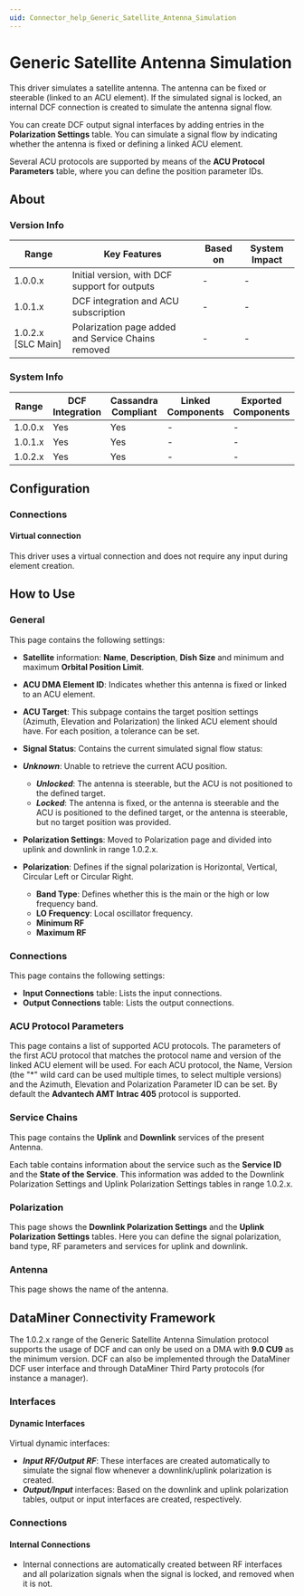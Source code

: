 ```yaml
---
uid: Connector_help_Generic_Satellite_Antenna_Simulation
---
```


# Generic Satellite Antenna Simulation

This driver simulates a satellite antenna. The antenna can be fixed or steerable (linked to an ACU element). If the simulated signal is locked, an internal DCF connection is created to simulate the antenna signal flow.

You can create DCF output signal interfaces by adding entries in the **Polarization Settings** table. You can simulate a signal flow by indicating whether the antenna is fixed or defining a linked ACU element.

Several ACU protocols are supported by means of the **ACU Protocol Parameters** table, where you can define the position parameter IDs.

## About

### Version Info

| **Range**            | **Key Features**                                   | **Based on** | **System Impact** |
|----------------------|----------------------------------------------------|--------------|-------------------|
| 1.0.0.x              | Initial version, with DCF support for outputs      | \-           | \-                |
| 1.0.1.x              | DCF integration and ACU subscription               | \-           | \-                |
| 1.0.2.x \[SLC Main\] | Polarization page added and Service Chains removed | \-           | \-                |

### System Info

| **Range** | **DCF Integration** | **Cassandra Compliant** | **Linked Components** | **Exported Components** |
|-----------|---------------------|-------------------------|-----------------------|-------------------------|
| 1.0.0.x   | Yes                 | Yes                     | \-                    | \-                      |
| 1.0.1.x   | Yes                 | Yes                     | \-                    | \-                      |
| 1.0.2.x   | Yes                 | Yes                     | \-                    | \-                      |

## Configuration

### Connections

#### Virtual connection

This driver uses a virtual connection and does not require any input during element creation.

## How to Use

### General

This page contains the following settings:

- **Satellite** information: **Name**, **Description**, **Dish Size** and minimum and maximum **Orbital Position Limit**.

- **ACU DMA Element ID**: Indicates whether this antenna is fixed or linked to an ACU element.

- **ACU Target**: This subpage contains the target position settings (Azimuth, Elevation and Polarization) the linked ACU element should have. For each position, a tolerance can be set.

- **Signal Status**: Contains the current simulated signal flow status:

- ***Unknown***: Unable to retrieve the current ACU position.
  - ***Unlocked***: The antenna is steerable, but the ACU is not positioned to the defined target.
  - ***Locked***: The antenna is fixed, or the antenna is steerable and the ACU is positioned to the defined target, or the antenna is steerable, but no target position was provided.

- **Polarization Settings**: Moved to Polarization page and divided into uplink and downlink in range 1.0.2.x.

- **Polarization**: Defines if the signal polarization is Horizontal, Vertical, Circular Left or Circular Right.
  - **Band Type**: Defines whether this is the main or the high or low frequency band.
  - **LO Frequency**: Local oscillator frequency.
  - **Minimum RF**
  - **Maximum RF**

### Connections

This page contains the following settings:

- **Input Connections** table: Lists the input connections.
- **Output Connections** table: Lists the output connections.

### ACU Protocol Parameters

This page contains a list of supported ACU protocols. The parameters of the first ACU protocol that matches the protocol name and version of the linked ACU element will be used. For each ACU protocol, the Name, Version (the "\*" wild card can be used multiple times, to select multiple versions) and the Azimuth, Elevation and Polarization Parameter ID can be set. By default the **Advantech AMT Intrac 405** protocol is supported.

### Service Chains

This page contains the **Uplink** and **Downlink** services of the present Antenna.

Each table contains information about the service such as the **Service ID** and the **State of the Service**. This information was added to the Downlink Polarization Settings and Uplink Polarization Settings tables in range 1.0.2.x.

### Polarization

This page shows the **Downlink Polarization Settings** and the **Uplink Polarization Settings** tables. Here you can define the signal polarization, band type, RF parameters and services for uplink and downlink.

### Antenna

This page shows the name of the antenna.

## DataMiner Connectivity Framework

The 1.0.2.x range of the Generic Satellite Antenna Simulation protocol supports the usage of DCF and can only be used on a DMA with **9.0 CU9** as the minimum version. DCF can also be implemented through the DataMiner DCF user interface and through DataMiner Third Party protocols (for instance a manager).

### Interfaces

#### Dynamic Interfaces

Virtual dynamic interfaces:

- ***Input RF/Output RF***: These interfaces are created automatically to simulate the signal flow whenever a downlink/uplink polarization is created.
- ***Output/Input*** interfaces: Based on the downlink and uplink polarization tables, output or input interfaces are created, respectively.

### Connections

#### Internal Connections

- Internal connections are automatically created between RF interfaces and all polarization signals when the signal is locked, and removed when it is not.
